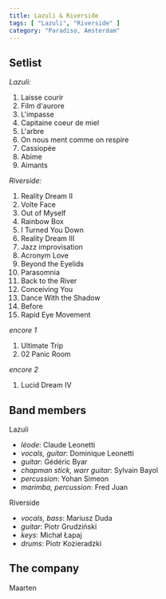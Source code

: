 ```yaml
---
title: Lazuli & Riverside
tags: [ "Lazuli", "Riverside" ]
category: "Paradiso, Amsterdam"
---
```

Setlist
-------
_Lazuli:_

1. Laisse courir
1. Film d'aurore
1. L'impasse
1. Capitaine coeur de miel
1. L'arbre
1. On nous ment comme on respire
1. Cassiopée
1. Abime
1. Aimants

_Riverside:_

1. Reality Dream II
1. Volte Face
1. Out of Myself
1. Rainbow Box
1. I Turned You Down
1. Reality Dream III
1. Jazz improvisation
1. Acronym Love
1. Beyond the Eyelids
1. Parasomnia
1. Back to the River
1. Conceiving You
1. Dance With the Shadow
1. Before
1. Rapid Eye Movement

_encore 1_

1. Ultimate Trip
1. 02 Panic Room

_encore 2_

1. Lucid Dream IV

Band members
------------
Lazuli

* _léode_: Claude Leonetti
* _vocals, guitar_: Dominique Leonetti
* _guitar_: Gédéric Byar
* _chapman stick, warr guitar_: Sylvain Bayol
* _percussion_: Yohan Simeon
* _marimba, percussion_: Fred Juan

Riverside

* _vocals, bass_: Mariusz Duda
* _guitar_: Piotr Grudziński
* _keys_: Michał Łapaj
* _drums_: Piotr Kozieradzki

The company
-----------
Maarten
